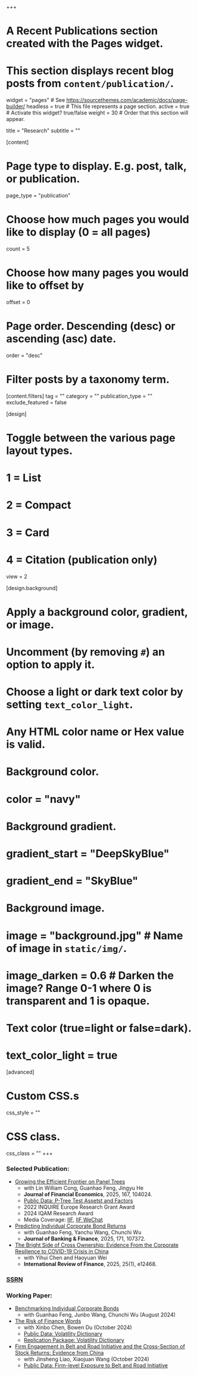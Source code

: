 +++
# A Recent Publications section created with the Pages widget.
# This section displays recent blog posts from `content/publication/`.

widget = "pages"  # See https://sourcethemes.com/academic/docs/page-builder/
headless = true  # This file represents a page section.
active = true  # Activate this widget? true/false
weight = 30  # Order that this section will appear.

title = "Research"
subtitle = ""

[content]
  # Page type to display. E.g. post, talk, or publication.
  page_type = "publication"

  # Choose how much pages you would like to display (0 = all pages)
  count = 5

  # Choose how many pages you would like to offset by
  offset = 0

  # Page order. Descending (desc) or ascending (asc) date.
  order = "desc"

  # Filter posts by a taxonomy term.
  [content.filters]
    tag = ""
    category = ""
    publication_type = ""
    exclude_featured = false

[design]
  # Toggle between the various page layout types.
  #   1 = List
  #   2 = Compact
  #   3 = Card
  #   4 = Citation (publication only)
  view = 2

[design.background]
  # Apply a background color, gradient, or image.
  #   Uncomment (by removing `#`) an option to apply it.
  #   Choose a light or dark text color by setting `text_color_light`.
  #   Any HTML color name or Hex value is valid.

  # Background color.
  # color = "navy"

  # Background gradient.
  # gradient_start = "DeepSkyBlue"
  # gradient_end = "SkyBlue"

  # Background image.
  # image = "background.jpg"  # Name of image in `static/img/`.
  # image_darken = 0.6  # Darken the image? Range 0-1 where 0 is transparent and 1 is opaque.

  # Text color (true=light or false=dark).
  # text_color_light = true  

[advanced]
 # Custom CSS.s
 css_style = ""

 # CSS class.
 css_class = ""
+++

<!-- {{% alert note %}}
Quickly discover relevant content by [filtering publications]({{< ref "/publication/_index.md" >}}).
{{% /alert %}} -->

<!-- 
![The 4th Sister Mt.](img/Sister-4th.jpg)
 -->

<!-- ### Publication: -->

### Selected Publication:
  - [Growing the Efficient Frontier on Panel Trees](https://doi.org/10.1016/j.jfineco.2025.104024)
    - with Lin William Cong, Guanhao Feng, Jingyu He 
    - **Journal of Financial Economics**, 2025, 167, 104024.
    - [Public Data: P-Tree Test Assetst and Factors](https://quantactix.github.io/P-Tree-Public-Data/)
    - 2022 INQUIRE Europe Research Grant Award
    - 2024 IQAM Research Award
    - Media Coverage: [IIF](https://iif.ustc.edu.cn/2025/0220/c19557a674300/page.htm), [IIF WeChat](https://mp.weixin.qq.com/s/rUE0shWHWTzA0EEig2ImCA)
  - [Predicting Individual Corporate Bond Returns](https://dx.doi.org/10.2139/ssrn.3870306)
    - with Guanhao Feng, Yanchu Wang, Chunchi Wu
    - **Journal of Banking \& Finance**, 2025, 171, 107372.
  - [The Bright Side of Cross Ownership: Evidence From the Corporate Resilience to COVID-19 Crisis in China](https://papers.ssrn.com/sol3/papers.cfm?abstract_id=5110785)
    - with Yihui Chen and Haoyuan Wei
    - **International Review of Finance**, 2025, 25(1), e12468.

### [SSRN](https://papers.ssrn.com/sol3/cf_dev/AbsByAuth.cfm?per_id=3071233)

### Working Paper:
  - [Benchmarking Individual Corporate Bonds](https://papers.ssrn.com/sol3/papers.cfm?abstract_id=3940817)
    - with Guanhao Feng, Junbo Wang, Chunchi Wu (August 2024)
  - [The Risk of Finance Words](https://papers.ssrn.com/sol3/papers.cfm?abstract_id=4947710)
    - with Xinbo Chen,  Bowen Du (October 2024)
    - [Public Data: Volatility Dictionary](https://mlfina.github.io/Volatility_Dictionary/)
    - [Replication Package: Volatility Dictionary](https://github.com/mlfina/The_Risk_of_Finance_Words)
  - [Firm Engagement in Belt and Road Initiative and the Cross-Section of Stock Returns: Evidence from China](https://papers.ssrn.com/sol3/papers.cfm?abstract_id=4991688)
    - with Jinsheng Liao, Xiaojuan Wang (October 2024)
    - [Public Data: Firm-level Exposure to Belt and Road Initiative](https://mlfina.github.io/Belt_and_Road/)
